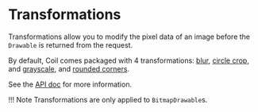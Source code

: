 # Transformations

Transformations allow you to modify the pixel data of an image before the `Drawable` is returned from the request.

By default, Coil comes packaged with 4 transformations: [blur](../api/coil-base/coil.transform/-blur-transformation/), [circle crop](../api/coil-base/coil.transform/-circle-crop-transformation/), and [grayscale](../api/coil-base/coil.transform/-grayscale-transformation/), and [rounded corners](../api/coil-base/coil.transform/-rounded-corners-transformation/).

See the [API doc](../api/coil-base/coil.transform/-transformation/) for more information.

!!! Note
    Transformations are only applied to `BitmapDrawable`s.
